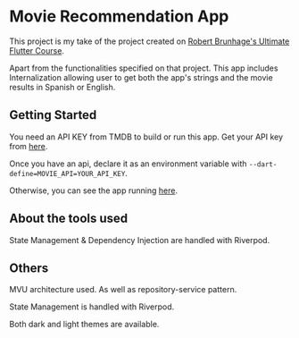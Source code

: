 # Movie Recommendation App

This project is my take of the project created on [Robert Brunhage's Ultimate Flutter Course](https://robertbrunhage.com/course). 

Apart from the functionalities specified on that project. This app includes Internalization allowing user to get both the app's strings and the movie results in Spanish or English. 

## Getting Started

You need an API KEY from TMDB to build or run this app. Get your API key from [here](https://developers.themoviedb.org/3/getting-started/introduction).

Once you have an api, declare it as an environment variable with `--dart-define=MOVIE_API=YOUR_API_KEY`.

Otherwise, you can see the app running [here](https://movie-recommend-1.web.app).

## About the tools used

State Management & Dependency Injection are handled with Riverpod.

## Others

MVU architecture used. As well as repository-service pattern. 

State Management is handled with Riverpod. 

Both dark and light themes are available. 
